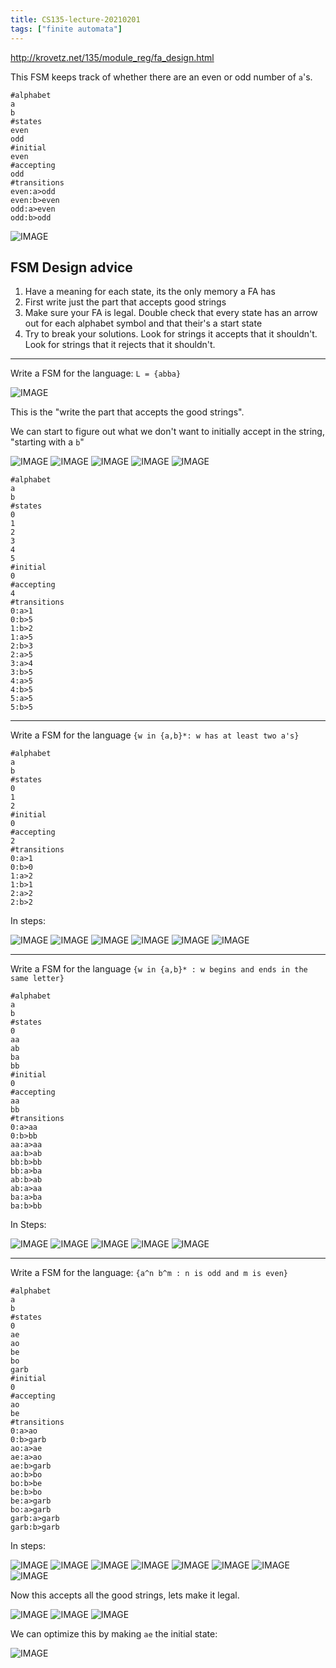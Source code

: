 ```yaml
---
title: CS135-lecture-20210201
tags: ["finite automata"]
---
```


http://krovetz.net/135/module_reg/fa_design.html

This FSM keeps track of whether there are an even or odd number of `a`'s.

```
#alphabet
a
b
#states
even
odd
#initial
even
#accepting
odd
#transitions
even:a>odd
even:b>even
odd:a>even
odd:b>odd
```

![IMAGE](/notes/E537942CC44DB5DA16F8FE096F1B0C98.jpg)

## FSM Design advice

1. Have a meaning for each state, its the only memory a FA has
2. First write just the part that accepts good strings
3. Make sure your FA is legal. Double check that every state has an arrow out for each alphabet symbol and that their's a start state
4. Try to break your solutions. Look for strings it accepts that it shouldn't. Look for strings that it rejects that it shouldn't.

---

Write a FSM for the language: `L = {abba}`

![IMAGE](/notes/F1331C18130F0CD5FB1EC22BB1E3CCE5.jpg)

This is the "write the part that accepts the good strings".

We can start to figure out what we don't want to initially accept in the string, "starting with a `b`"

![IMAGE](/notes/89D23FCD725E18CF9234784BFB2EA524.jpg)
![IMAGE](/notes/6F64984C97BCCA676AB59BC817A5D86F.jpg)
![IMAGE](/notes/767B4CCC302EFBA291B48DCFF2A72097.jpg)
![IMAGE](/notes/8FB5E86FD99B41F1CC1F67CCEBD48A7C.jpg)
![IMAGE](/notes/94BE86D4DC0C9A09F0992D10B4B7E9AF.jpg)

```
#alphabet
a
b
#states
0
1
2
3
4
5
#initial
0
#accepting
4
#transitions
0:a>1
0:b>5
1:b>2
1:a>5
2:b>3
2:a>5
3:a>4
3:b>5
4:a>5
4:b>5
5:a>5
5:b>5
```

---

Write a FSM for the language `{w in {a,b}*: w has at least two a's}`

```
#alphabet
a
b
#states
0
1
2
#initial
0
#accepting
2
#transitions
0:a>1
0:b>0
1:a>2
1:b>1
2:a>2
2:b>2
```

In steps:

![IMAGE](/notes/D92961853F72A6233CEC927B3401362F.jpg)
![IMAGE](/notes/975B875AEACE17F0DE8DD045530ADC94.jpg)
![IMAGE](/notes/424737278A8C20214E78E47AC50AE077.jpg)
![IMAGE](/notes/00E58F96388C7F1E90C0731709378AB5.jpg)
![IMAGE](/notes/87EA6192F76BD43D8756C8D4A830874D.jpg)
![IMAGE](/notes/AFBFDF1FE43974F9D05C2E6ADE0613AE.jpg)

---

Write a FSM for the language `{w in {a,b}* : w begins and ends in the same letter}`

```
#alphabet
a
b
#states
0
aa
ab
ba
bb
#initial
0
#accepting
aa
bb
#transitions
0:a>aa
0:b>bb
aa:a>aa
aa:b>ab
bb:b>bb
bb:a>ba
ab:b>ab
ab:a>aa
ba:a>ba
ba:b>bb
```

In Steps:

![IMAGE](/notes/FA949D02D647F5C1DC0F04C1E0FCCE41.jpg)
![IMAGE](/notes/E66042DA0D084F0E28C89C9DE891197D.jpg)
![IMAGE](/notes/F7FEB9A3C1FDE56CBDC4EB35DC77E928.jpg)
![IMAGE](/notes/4B2702E2F3D768951C2822381EF0EB5A.jpg)
![IMAGE](/notes/988FF1E440E11A9FEF0D0C15DEC40F61.jpg)

---

Write a FSM for the language: `{a^n b^m : n is odd and m is even}`

```
#alphabet
a
b
#states
0
ae
ao
be
bo
garb
#initial
0
#accepting
ao
be
#transitions
0:a>ao
0:b>garb
ao:a>ae
ae:a>ao
ae:b>garb
ao:b>bo
bo:b>be
be:b>bo
be:a>garb
bo:a>garb
garb:a>garb
garb:b>garb
```

In steps:

![IMAGE](/notes/DC41EB960F805F771E423B48DFCFC794.jpg)
![IMAGE](/notes/1A89119A7331A5ABD3B5A69F5BB3E165.jpg)
![IMAGE](/notes/F059FCC0A54910E597FCA71D55E7D952.jpg)
![IMAGE](/notes/27DBD6ACFF554EEDD811A1FECDC08041.jpg)
![IMAGE](/notes/20A2B61756C75A5D9701F75B9DB7526A.jpg)
![IMAGE](/notes/E4950B52900753244378E534F79FC6A9.jpg)
![IMAGE](/notes/F89B18DDA1B0A17066FEBF576E587F8C.jpg)
![IMAGE](/notes/0BB85D80015747C90E2D46C55E252725.jpg)

Now this accepts all the good strings, lets make it legal.

![IMAGE](/notes/C1A8672B994AB434C14F847CE14E0D54.jpg)
![IMAGE](/notes/5BF8C5DF99944AE2AE0E2396534CEB73.jpg)
![IMAGE](/notes/4FF563DDDD8385C82F94A23D787EF07E.jpg)

We can optimize this by making `ae` the initial state:

![IMAGE](/notes/5D5E827329C2CE5D08B2D9000135358F.jpg)
